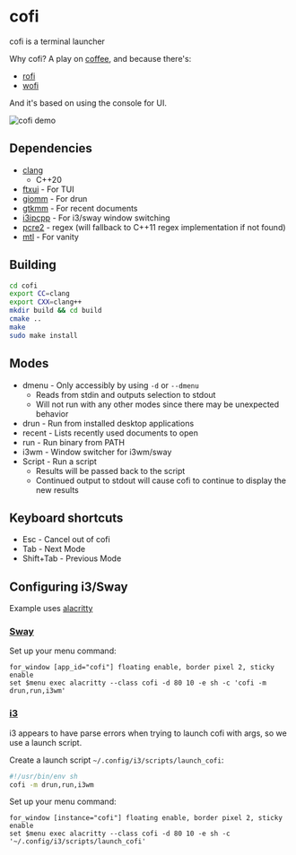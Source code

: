 # cofi

cofi is a terminal launcher

Why cofi? A play on [coffee](https://en.wikipedia.org/wiki/Coffee), and because there's:

- [rofi](https://github.com/davatorium/rofi)
- [wofi](https://hg.sr.ht/~scoopta/wofi)

And it's based on using the console for UI.

![cofi demo](./images/cofi.gif)

## Dependencies

- [clang](http://llvm.org/)
  - C++20
- [ftxui](https://github.com/ArthurSonzogni/FTXUI) - For TUI
- [giomm](https://developer.gnome.org/glibmm/stable/) - For drun
- [gtkmm](https://www.gtkmm.org/en/) - For recent documents
- [i3ipcpp](https://github.com/drmgc/i3ipcpp) - For i3/sway window switching
- [pcre2](https://www.pcre.org/current/doc/html/index.html) - regex (will fallback to C++11 regex implementation if not found)
- [mtl](https://github.com/scaryrawr/mtl) - For vanity

## Building

```sh
cd cofi
export CC=clang
export CXX=clang++
mkdir build && cd build
cmake ..
make
sudo make install
```

## Modes

- dmenu - Only accessibly by using `-d` or `--dmenu`
  - Reads from stdin and outputs selection to stdout
  - Will not run with any other modes since there may be unexpected behavior
- drun - Run from installed desktop applications
- recent - Lists recently used documents to open
- run - Run binary from PATH
- i3wm - Window switcher for i3wm/sway
- Script - Run a script
  - Results will be passed back to the script
  - Continued output to stdout will cause cofi to continue to display the new results

## Keyboard shortcuts

- Esc - Cancel out of cofi
- Tab - Next Mode
- Shift+Tab - Previous Mode

## Configuring i3/Sway

Example uses [alacritty](https://github.com/alacritty/alacritty)

### [Sway](https://github.com/swaywm/sway)

Set up your menu command:

```shell
for_window [app_id="cofi"] floating enable, border pixel 2, sticky enable
set $menu exec alacritty --class cofi -d 80 10 -e sh -c 'cofi -m drun,run,i3wm'
```

### [i3](https://i3wm.org/)

i3 appears to have parse errors when trying to launch cofi with args, so we use a launch script.

Create a launch script `~/.config/i3/scripts/launch_cofi`:

```sh
#!/usr/bin/env sh
cofi -m drun,run,i3wm
```

Set up your menu command:

```shell
for_window [instance="cofi"] floating enable, border pixel 2, sticky enable
set $menu exec alacritty --class cofi -d 80 10 -e sh -c '~/.config/i3/scripts/launch_cofi'
```
